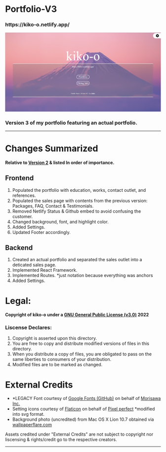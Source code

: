 <h1>Portfolio-V3</h1>
<h3>https://kiko-o.netlify.app/</h3>
<img src="https://github.com/kikoooooooo/Portfolio-V3/blob/main/src/images/Screenshot%202022-07-06%20153907.png?raw=true"></img>
<h3>Version 3 of my portfolio featuring an actual portfolio.</h3>
<hr/>
<h1>Changes Summarized</h1>
<h4>Relative to <a href="https://github.com/kikoooooooo/portfolio-V2">Version 2</a> & listed In order of importance.</h4>
<h2>Frontend</h2>
<ol>
  <li>Populated the portfolio with education, works, contact outlet, and references.</li>
  <li>Populated the sales page with contents from the previous version: Packages, FAQ, Contact & Testimonials.</li>
  <li>Removed Netlify Status & Github embed to avoid confusing the customer.</li>
  <li>Changed background, font, and highlight color.</li>
  <li>Added Settings.</li>
  <li>Updated Footer accordingly.</li>
</ol>
<h2>Backend</h2>
<ol>
  <li>Created an actual portfolio and separated the sales outlet into a deticated sales page.</li>
  <li>Implemented React Framework.</li>
  <li>Implemented Routes. *just notation because everything was anchors</li>
  <li>Added Settings.</li>
</ol>
<!-- Don't wan't to do this.
<h1>Directory Structure:</h1>
<code>
portfolio
├───build
├⠀⠀⠀└───[gitignore]
├───dev
├⠀⠀⠀└───[gitignore]
├───node_modules
├⠀⠀⠀└───[gitignore]
├───public
├⠀⠀⠀├───favicon
├⠀⠀⠀├⠀⠀⠀├───about.txt
├⠀⠀⠀├⠀⠀⠀├───android-chrome-192x192.png
├⠀⠀⠀├⠀⠀⠀├───android-chrome-512x512.png
├⠀⠀⠀├⠀⠀⠀├───apple-touch-icon.png
├⠀⠀⠀├⠀⠀⠀├───favicon.ico
├⠀⠀⠀├⠀⠀⠀├───favicon_io.zip
├⠀⠀⠀├⠀⠀⠀├───favicon-16x16.png
├⠀⠀⠀├⠀⠀⠀└───favicon-32x32.png
├⠀⠀⠀├───font
├⠀⠀⠀├⠀⠀⠀├───BIZUDGothic-Regular.eot
├⠀⠀⠀├⠀⠀⠀├───BIZUDGothic-Regular.svg
├⠀⠀⠀├⠀⠀⠀├───BIZUDGothic-Regular.ttf
├⠀⠀⠀├⠀⠀⠀├───BIZUDGothic-Regular.woff
├⠀⠀⠀├⠀⠀⠀├───BIZUDGothic-Regular.woff2
├⠀⠀⠀├⠀⠀⠀└───transfonter.org-20220610-083538.zip
├⠀⠀⠀├───index.html
├⠀⠀⠀└───manifest.json
├───LISCENSE.md
├───README.url
└───style.css</code>
-->
<h1>Legal:</h1>
<h4>Copyright of kiko-o under a <a href="https://www.gnu.org/licenses/gpl-3.0.en.html">GNU General Public License (v3.0)</a> 2022 </h4>
<h3>Liscense Declares:</h3>
<ol>
<li>Copyright is asserted upon this directory.</li>
<li>You are free to copy and distribute modified versions of files in this directory.</li>
<li>When you distribute a copy of files, you are obligated to pass on the same liberties to consumers of your distribution.</li>
<li>Modified files are to be marked as changed.</li>
</ol>
<h1>External Credits</h1>
<ul>
  <li>*LEGACY Font courtesy of <a href="https://github.com/googlefonts/morisawa-biz-ud-gothic" target="blank">Google Fonts (GitHub)</a> on behalf of <a     href="https://en.morisawa.co.jp/" target="blank">Morisawa Inc.</a></li>
  <li>Setting icons courtesy of <a href="https://www.flaticon.com/" target="blank">Flaticon</a> on behalf of <a href="https://www.flaticon.com/free-icons/settings" title="settings icons" target="blank">Pixel perfect</a> *modified into svg format.</li>
  <li>Background photo (uncredited) from Mac OS X Lion 10.7 obtained via <a href="https://www.wallpaperflare.com/" target="blank">wallpaperflare.com</a></li>
</ul>
Assets credited under "External Credits" are not subject to copyright nor liscensing & rights/credit go to the respective creators.
<hr/>

